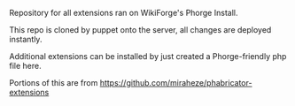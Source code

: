 Repository for all extensions ran on WikiForge's Phorge Install.

This repo is cloned by puppet onto the server, all changes are deployed instantly.

Additional extensions can be installed by just created a Phorge-friendly php file here.

Portions of this are from https://github.com/miraheze/phabricator-extensions
